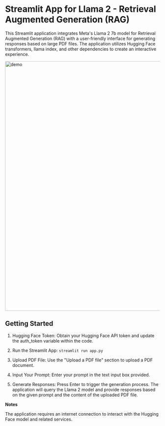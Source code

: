 # Streamlit App for Llama 2 - Retrieval Augmented Generation (RAG)

This Streamlit application integrates Meta's Llama 2 7b model for Retrieval Augmented Generation (RAG) with a user-friendly interface for generating responses based on large PDF files. The application utilizes Hugging Face transformers, llama index, and other dependencies to create an interactive experience.

<img width="809" alt="demo" src="https://github.com/ghchen99/Llama2-RAG/assets/56446026/5507404f-0a60-40ea-8a02-9a195a3dc62a">


## Getting Started

1. Hugging Face Token: Obtain your Hugging Face API token and update the auth_token variable within the code.

2. Run the Streamlit App: ```streamlit run app.py``` 

3. Upload PDF File: Use the "Upload a PDF file" section to upload a PDF document.

4. Input Your Prompt: Enter your prompt in the text input box provided.

5. Generate Responses: Press Enter to trigger the generation process. The application will query the Llama 2 model and provide responses based on the given prompt and the content of the uploaded PDF file.
   
**Notes**

The application requires an internet connection to interact with the Hugging Face model and related services.
